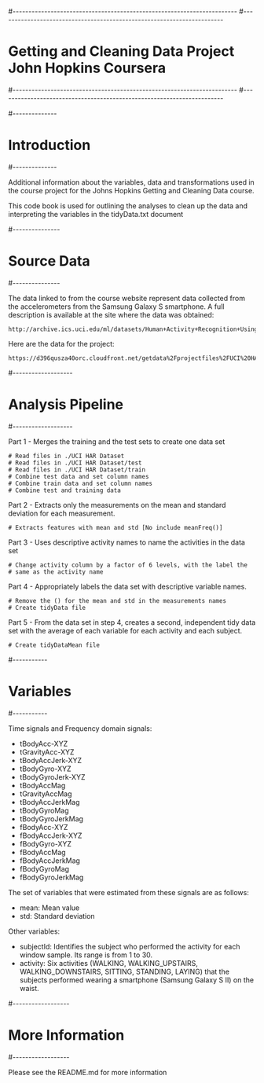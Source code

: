 #-----------------------------------------------------------------------
#-----------------------------------------------------------------------
#      Getting and Cleaning Data Project John Hopkins Coursera
#-----------------------------------------------------------------------
#-----------------------------------------------------------------------

#--------------
# Introduction
#--------------

Additional information about the variables, data and transformations used in the course project 
for the Johns Hopkins Getting and Cleaning Data course.

This code book is used for outlining the analyses to clean up the data and interpreting the variables 
in the tidyData.txt document

#---------------
# Source Data
#---------------

The data linked to from the course website represent data collected from the accelerometers from the 
Samsung Galaxy S smartphone. A full description is available at the site where the data was obtained:

	http://archive.ics.uci.edu/ml/datasets/Human+Activity+Recognition+Using+Smartphones

Here are the data for the project:

	https://d396qusza40orc.cloudfront.net/getdata%2Fprojectfiles%2FUCI%20HAR%20Dataset.zip

#-------------------
# Analysis Pipeline
#-------------------

Part 1 - Merges the training and the test sets to create one data set

	# Read files in ./UCI HAR Dataset
	# Read files in ./UCI HAR Dataset/test
	# Read files in ./UCI HAR Dataset/train
	# Combine test data and set column names
	# Combine train data and set column names
	# Combine test and training data

Part 2 - Extracts only the measurements on the mean and standard deviation for each measurement.

	# Extracts features with mean and std [No include meanFreq()]

Part 3 - Uses descriptive activity names to name the activities in the data set

	# Change activity column by a factor of 6 levels, with the label the
	# same as the activity name

Part 4 - Appropriately labels the data set with descriptive variable names.

	# Remove the () for the mean and std in the measurements names
	# Create tidyData file

Part 5 - From the data set in step 4, creates a second, independent tidy data set with the average 
         of each variable for each activity and each subject.

	# Create tidyDataMean file

#-----------
# Variables
#-----------

Time signals and Frequency domain signals:

-   tBodyAcc-XYZ
-   tGravityAcc-XYZ
-   tBodyAccJerk-XYZ
-   tBodyGyro-XYZ
-   tBodyGyroJerk-XYZ
-   tBodyAccMag
-   tGravityAccMag
-   tBodyAccJerkMag
-   tBodyGyroMag
-   tBodyGyroJerkMag
-   fBodyAcc-XYZ
-   fBodyAccJerk-XYZ
-   fBodyGyro-XYZ
-   fBodyAccMag
-   fBodyAccJerkMag
-   fBodyGyroMag
-   fBodyGyroJerkMag

The set of variables that were estimated from these signals are as follows:

-   mean: Mean value
-   std: Standard deviation

Other variables:

-   subjectId: Identifies the subject who performed the activity for each window sample. Its range is from 1 to 30.
-   activity: Six activities (WALKING, WALKING\_UPSTAIRS, WALKING\_DOWNSTAIRS, SITTING, STANDING, LAYING) 
              that the subjects performed wearing a smartphone (Samsung Galaxy S II) on the waist.

#------------------
# More Information
#------------------

Please see the README.md for more information